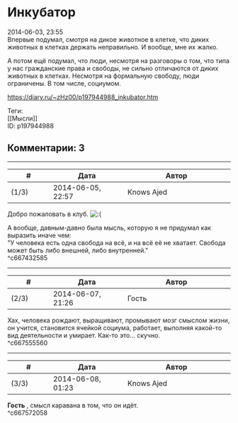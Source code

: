 Инкубатор
=========

  
2014-06-03, 23:55  
 Впервые подумал, смотря на дикое животное в клетке, что диких животных в клетках держать неправильно. И вообще, мне их жалко.   
   
 А потом ещё подумал, что люди, несмотря на разговоры о том, что типа у нас гражданские права и свободы, не сильно отличаются от диких животных в клетках. Несмотря на формальную свободу, люди ограничены. В том числе, социумом.   
  
<https://diary.ru/~zHz00/p197944988_inkubator.htm>  
  
Теги:  
[[Мысли]]  
ID: p197944988  


Комментарии: 3
--------------

  


---



|         #         |              Дата              |                     Автор                     |           ID           |
| --- | --- | --- | --- |
| (1/3) | 2014-06-05, 22:57 | Knows Ajed | c667432585 |

  
 Добро пожаловать в клуб. ![:(](http://static.diary.ru/picture/1146.gif)   
   
 А вообще, давным-давно была мысль, которую я не придумал как выразить иначе чем:   
 "У человека есть одна свобода на всё, и на всё её не хватает. Свобода может быть либо внешней, либо внутренней."   
 ^c667432585

---



|         #         |              Дата              |                     Автор                     |           ID           |
| --- | --- | --- | --- |
| (2/3) | 2014-06-07, 21:26 | Гость | c667555560 |

  
 Хах, человека рождают, выращивают, промывают мозг смыслом жизни, он учится, становится ячейкой социума, работает, выполняя какой-то вид деятельности и умирает. Как-то это... скучно.   
 ^c667555560

---



|         #         |              Дата              |                     Автор                     |           ID           |
| --- | --- | --- | --- |
| (3/3) | 2014-06-08, 01:23 | Knows Ajed | c667572058 |

  
  **Гость**  , смысл каравана в том, что он идёт.   
 ^c667572058